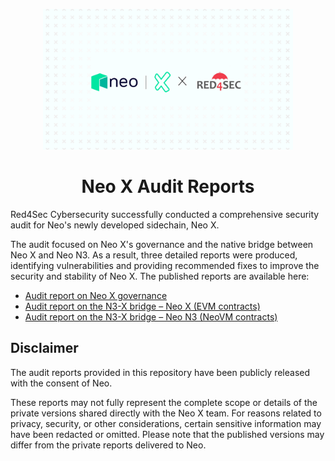 <p align="center">
  <a href="https://red4sec.com" target="_blank"><img src="https://github.com/Red4Sec/public-reports/blob/main/neo/neo-red4sec.gif" width="400px"></a>
</p>

<h1 align="center">
Neo X Audit Reports
</h1>

Red4Sec Cybersecurity successfully conducted a comprehensive security audit for Neo's newly developed sidechain, Neo X. 

The audit focused on Neo X's governance and the native bridge between Neo X and Neo N3. As a result, three detailed reports were produced, identifying vulnerabilities and providing recommended fixes to improve the security and stability of Neo X.
The published reports are available here:

- [Audit report on Neo X governance](https://github.com/Red4Sec/public-reports/blob/main/neo/Neo%20X%20-%20Governance%20-%20Audit%20Report.pdf)
- [Audit report on the N3-X bridge – Neo X (EVM contracts)](https://github.com/Red4Sec/public-reports/blob/main/neo/Neo%20X%20-%20EVM%20Bridge%20Contracts%20-%20Audit%20Report.pdf)
- [Audit report on the N3-X bridge – Neo N3 (NeoVM contracts)](https://github.com/Red4Sec/public-reports/blob/main/neo/Neo%20X%20-%20NeoVM%20Bridge%20Contracts%20-%20Audit%20Report.pdf)

## Disclaimer
The audit reports provided in this repository have been publicly released with the consent of Neo. 

These reports may not fully represent the complete scope or details of the private versions shared directly with the Neo X team. For reasons related to privacy, security, or other considerations, certain sensitive information may have been redacted or omitted.
Please note that the published versions may differ from the private reports delivered to Neo.
